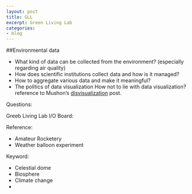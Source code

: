 ```yaml
---
layout: post
title: GLL  
excerpt: Green Living Lab
categories: 
- blog
---
```


##Environmental data * What kind of data can be collected from the environment? (especially regarding air quality)
* How does scientific institutions collect data and how is it managed? 
* How to aggregate various data and make it meaningful?
* The politics of data visualizationHow not to lie with data visualization? reference to Mushon’s <a href="https://visualisingadvocacy.org/blog/disinformation-visualization-how-lie-datavis">disvisualization</a> post.   

Questions: 

Greeb Living Lab I/O Board:



Reference:

* Amateur Rocketery 
* Weather balloon experiment 

Keyword: 

* Celestial dome
* Biosphere
* Climate change 
* 